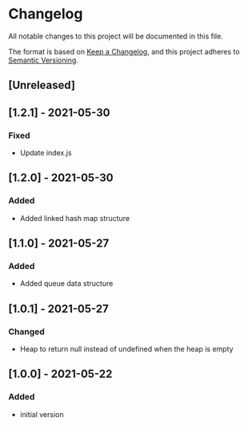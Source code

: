 # Changelog
All notable changes to this project will be documented in this file.

The format is based on [Keep a Changelog](https://keepachangelog.com/en/1.0.0/),
and this project adheres to [Semantic Versioning](https://semver.org/spec/v2.0.0.html).
## [Unreleased]

## [1.2.1] - 2021-05-30
### Fixed
- Update index.js

## [1.2.0] - 2021-05-30
### Added
- Added linked hash map structure

## [1.1.0] - 2021-05-27
### Added
- Added queue data structure

## [1.0.1] - 2021-05-27
### Changed
- Heap to return null instead of undefined when the heap is empty

## [1.0.0] - 2021-05-22
### Added
- initial version
